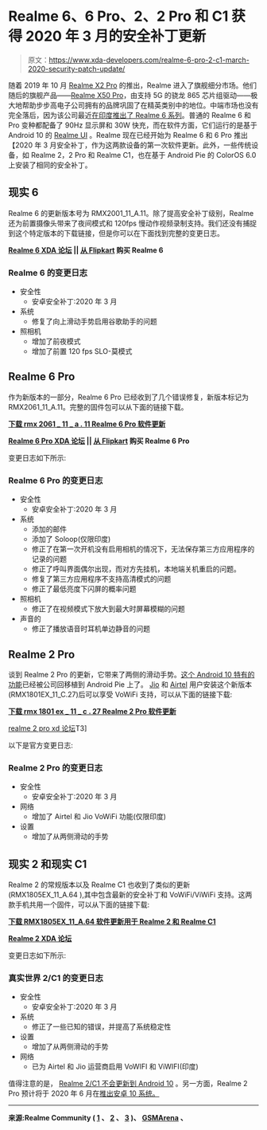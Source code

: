# Realme 6、6 Pro、2、2 Pro 和 C1 获得 2020 年 3 月的安全补丁更新

> 原文：<https://www.xda-developers.com/realme-6-pro-2-c1-march-2020-security-patch-update/>

随着 2019 年 10 月 [Realme X2 Pro](https://www.xda-developers.com/realme-x2-pro-xda-review/) 的推出，Realme 进入了旗舰细分市场。他们随后的旗舰产品——[Realme X50 Pro](https://www.xda-developers.com/realme-x50-pro-snapdragon-865-65w-fast-charging-90hz-display/)，由支持 5G 的骁龙 865 芯片组驱动——极大地帮助步步高电子公司拥有的品牌巩固了在精英类别中的地位。中端市场也没有完全落后，因为该公司最近[在印度推出了 Realme 6 系列](https://www.xda-developers.com/realme-6-6-pro-launched/)。普通的 Realme 6 和 Pro 变种都配备了 90Hz 显示屏和 30W 快充，而在软件方面，它们运行的是基于 Android 10 的 [Realme UI](https://www.xda-developers.com/realme-x2-pro-ui-coloros-7-android-10-beta/) 。Realme 现在已经开始为 Realme 6 和 6 Pro 推出【2020 年 3 月安全补丁，作为这两款设备的第一次软件更新。此外，一些传统设备，如 Realme 2，2 Pro 和 Realme C1，也在基于 Android Pie 的 ColorOS 6.0 上安装了相同的安全补丁。

## 现实 6

Realme 6 的更新版本号为 RMX2001_11_A.11。除了提高安全补丁级别，Realme 还为前置摄像头带来了夜间模式和 120fps 慢动作视频录制支持。我们还没有捕捉到这个特定版本的下载链接，但是你可以在下面找到完整的变更日志。

**[Realme 6 XDA 论坛](https://forum.xda-developers.com/realme-6) || [从 Flipkart](https://www.flipkart.com/realme-6-comet-blue-64-gb/p/itm212944b2e7fb0) 购买 Realme 6**

### Realme 6 的变更日志

*   安全性
    *   安卓安全补丁:2020 年 3 月
*   系统
    *   修复了向上滑动手势启用谷歌助手的问题
*   照相机
    *   增加了前夜模式
    *   增加了前置 120 fps SLO-莫模式

## Realme 6 Pro

作为新版本的一部分，Realme 6 Pro 已经收到了几个错误修复，新版本标记为 RMX2061_11_A.11。完整的固件包可以从下面的链接下载。

**[下载 rmx 2061 _ 11 _ a . 11 Realme 6 Pro 软件更新](https://download.c.realme.com/osupdate/RMX2061_11_OTA_0110_all_gJfej4qyJpZN.ozip)**

**[Realme 6 Pro XDA 论坛](https://forum.xda-developers.com/realme-6-pro/) || [从 Flipkart](https://www.flipkart.com/realme-6-pro-lightning-blue-128-gb/p/itmeab248911af26) 购买 Realme 6 Pro**

变更日志如下所示:

### Realme 6 Pro 的变更日志

*   安全性
    *   安卓安全补丁:2020 年 3 月
*   系统
    *   添加的邮件
    *   添加了 Soloop(仅限印度)
    *   修正了在第一次开机没有启用相机的情况下，无法保存第三方应用程序的记录的问题
    *   修正了呼叫界面偶尔出现，而对方先挂机，本地端关机重启的问题。
    *   修复了第三方应用程序不支持高清模式的问题
    *   修正了最低亮度下闪屏的概率问题
*   照相机
    *   修正了在视频模式下放大到最大时屏幕模糊的问题
*   声音的
    *   修正了播放语音时耳机单边静音的问题

## Realme 2 Pro

谈到 Realme 2 Pro 的更新，它带来了两侧的滑动手势。[这个 Android 10 特有的功能](https://www.xda-developers.com/google-gesture-navigation-android-10/)已经被公司回移植到 Android Pie 上了。 [Jio](https://www.xda-developers.com/reliance-jio-vowifi-india-launch/) 和 [Airtel](https://www.xda-developers.com/airtel-launches-vowifi-delhi-ncr-rolled-out-all-over-india-soon/) 用户安装这个新版本(RMX1801EX_11_C.27)后可以享受 VoWiFi 支持，可以从下面的链接下载:

**[下载 rmx 1801 ex _ 11 _ c . 27 Realme 2 Pro 软件更新](https://download.c.realme.com/osupdate/RMX1801EX_11_OTA_0270_all_KvuheffUBmQD.ozip)**

[realme 2 pro xd 论坛](https://forum.xda-developers.com/realme-2-pro)T3]

以下是官方变更日志:

### Realme 2 Pro 的变更日志

*   安全性
    *   安卓安全补丁:2020 年 3 月
*   网络
    *   增加了 Airtel 和 Jio VoWiFi 功能(仅限印度)
*   设置
    *   增加了从两侧滑动的手势

## 现实 2 和现实 C1

Realme 2 的常规版本以及 Realme C1 也收到了类似的更新(RMX1805EX_11_A.64 ),其中包含最新的安全补丁和 VoWiFi/ViWiFi 支持。这两款手机共用一个固件，可以从下面的链接下载:

**[下载 RMX1805EX_11_A.64 软件更新用于 Realme 2 和 Realme C1](https://download.c.realme.com/osupdate/RMX1805EX_11_OTA_0640_all_xbabfvaTmIiN_local.ozip)**

**[Realme 2 XDA 论坛](https://forum.xda-developers.com/realme-2)**

变更日志如下所示:

### 真实世界 2/C1 的变更日志

*   安全性
    *   安卓安全补丁:2020 年 3 月
*   系统
    *   修正了一些已知的错误，并提高了系统稳定性
*   设置
    *   增加了从两侧滑动的手势
*   网络
    *   已为 Airtel 和 Jio 运营商启用 VoWIFI 和 ViWIFI(印度)

值得注意的是， [Realme 2/C1 不会更新到 Android 10](https://www.xda-developers.com/realme-1-u1-c1-and-realme-2-will-not-be-updated-to-coloros-7-and-android-10/) 。另一方面，Realme 2 Pro 预计将于 2020 年 6 月在[推出安卓 10 系统。](https://www.xda-developers.com/coloros-7-for-realme-phones-will-be-closer-to-stock-android/)

* * *

**来源:Realme Community ( [1](https://c.realme.com/in/post-details/1239833362110087168) 、 [2](https://c.realme.com/in/post-details/1239861967385001984) 、 [3](https://c.realme.com/in/post-details/1240126912643203072) )、 [GSMArena](https://www.gsmarena.com/realme_6_first_software_update-news-42006.php) 、**
